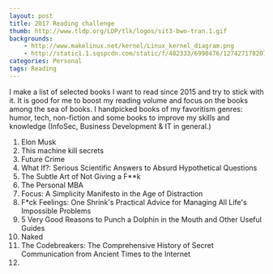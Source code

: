 ```yaml
---
layout: post
title: 2017 Reading challenge
thumb: http://www.tldp.org/LDP/tlk/logos/sit3-bwo-tran.1.gif
backgrounds: 
    - http://www.makelinux.net/kernel/Linux_kernel_diagram.png
    - http://static1.1.sqspcdn.com/static/f/482333/6990476/1274271782077/Interactive+map+of+Linux+kernel.jpg
categories: Personal    
tags: Reading
--- 
```


I make a list of selected books I want to read since 2015 and try to stick with it. It is good for me to boost my reading volume and focus on the books among the sea of books. 
I handpicked books of my favoritism genres: humor, tech, non-fiction and some books to improve my skills and knowledge (InfoSec, Business Development & IT in general.) 


1. Elon Musk
2. This machine kill secrets
3. Future Crime
4. What If?: Serious Scientific Answers to Absurd Hypothetical Questions
5. The Subtle Art of Not Giving a F**k
6. The Personal MBA
7. Focus: A Simplicity Manifesto in the Age of Distraction
8. F*ck Feelings: One Shrink's Practical Advice for Managing All Life's Impossible Problems
9. 5 Very Good Reasons to Punch a Dolphin in the Mouth and Other Useful Guides
10. Naked
11. The Codebreakers: The Comprehensive History of Secret Communication from Ancient Times to the Internet
12. 